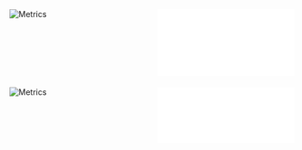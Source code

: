 <div style="display:grid; grid-template-columns: repeat(2, 1fr); grid-template-rows: repeat(2, 1fr); gap: 20px;">
  <img width="100%" alt="Metrics" src="https://raw.githubusercontent.com/Hershit-shukla/Hershit-shukla/main/github-metrics.svg">
  <img width="100%" alt="Metrics" src="/metrics.plugin.repositories.pinned.svg">
  <img width="100%" alt="Metrics" src="https://raw.githubusercontent.com/Hershit-shukla/Hershit-shukla/main/metrics.plugin.isocalendar.fullyear.svg">
  <img width="100%" alt="Metrics" src="/metrics.plugin.activity.svg"> 
</div>
